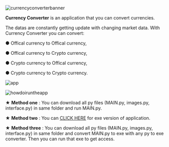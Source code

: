 ![currencyconverterbanner](https://user-images.githubusercontent.com/85064536/132956657-0829a7b3-5eba-4a52-8770-6cd046942864.jpg)

**Currency Converter** is an application that you can convert currencies.

The datas are constantly getting update with changing market data. With Currency Converter you can convert:

● Offical currency to Offical currency,

● Offical currency to Crypto currency,

● Crypto currency to Offical currency,

● Crypto currency to Crypto currency.

 

![app](https://user-images.githubusercontent.com/85064536/132957356-a0c4deda-b33f-455b-9b7a-26d082581734.gif)


 
![howdoiruntheapp](https://user-images.githubusercontent.com/85064536/132956659-a843f0e4-5cfc-4623-9f64-e90f10cebdaa.jpg)

★ **Method one** : You can download all py files (MAIN.py, images.py, interface.py) in same folder and run MAIN.py.

★ **Method two** : You can [CLICK HERE](https://github.com/mehmetguduk/Currency-Converter/releases/tag/Exe) for exe version of application.

★ **Method three** : You can download all py files (MAIN.py, images.py, interface.py) in same folder and convert MAIN.py to exe with any py to exe converter. Then you can run that exe to get access.

